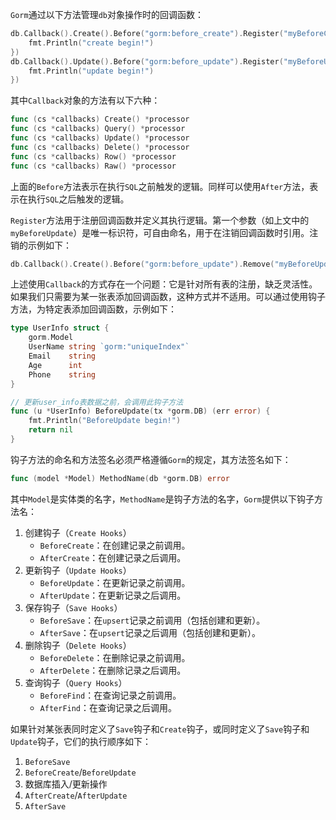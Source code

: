 `Gorm`通过以下方法管理`db`对象操作时的回调函数：

```go
db.Callback().Create().Before("gorm:before_create").Register("myBeforeCreate", func(db *gorm.DB) {
	fmt.Println("create begin!")
})
db.Callback().Update().Before("gorm:before_update").Register("myBeforeUpdate", func(db *gorm.DB) {
	fmt.Println("update begin!")
})
```

其中`Callback`对象的方法有以下六种：

```go
func (cs *callbacks) Create() *processor
func (cs *callbacks) Query() *processor
func (cs *callbacks) Update() *processor
func (cs *callbacks) Delete() *processor
func (cs *callbacks) Row() *processor
func (cs *callbacks) Raw() *processor
```

上面的`Before`方法表示在执行`SQL`之前触发的逻辑。同样可以使用`After`方法，表示在执行`SQL`之后触发的逻辑。

`Register`方法用于注册回调函数并定义其执行逻辑。第一个参数（如上文中的`myBeforeUpdate`）是唯一标识符，可自由命名，用于在注销回调函数时引用。注销的示例如下：

```go
db.Callback().Create().Before("gorm:before_update").Remove("myBeforeUpdate")
```

上述使用`Callback`的方式存在一个问题：它是针对所有表的注册，缺乏灵活性。如果我们只需要为某一张表添加回调函数，这种方式并不适用。可以通过使用钩子方法，为特定表添加回调函数，示例如下：

```go
type UserInfo struct {
	gorm.Model
	UserName string `gorm:"uniqueIndex"`
	Email    string
	Age      int
	Phone    string
}

// 更新user_info表数据之前，会调用此钩子方法
func (u *UserInfo) BeforeUpdate(tx *gorm.DB) (err error) {
	fmt.Println("BeforeUpdate begin!")
	return nil
}
```

钩子方法的命名和方法签名必须严格遵循`Gorm`的规定，其方法签名如下：

```go
func (model *Model) MethodName(db *gorm.DB) error
```

其中`Model`是实体类的名字，`MethodName`是钩子方法的名字，`Gorm`提供以下钩子方法名：

1. 创建钩子（`Create Hooks`）
   - `BeforeCreate`：在创建记录之前调用。
   - `AfterCreate`：在创建记录之后调用。
2. 更新钩子（`Update Hooks`）
   - `BeforeUpdate`：在更新记录之前调用。
   - `AfterUpdate`：在更新记录之后调用。
3. 保存钩子（`Save Hooks`）
   - `BeforeSave`：在`upsert`记录之前调用（包括创建和更新）。
   - `AfterSave`：在`upsert`记录之后调用（包括创建和更新）。
4. 删除钩子（`Delete Hooks`）
   - `BeforeDelete`：在删除记录之前调用。
   - `AfterDelete`：在删除记录之后调用。
5. 查询钩子（`Query Hooks`）
   - `BeforeFind`：在查询记录之前调用。
   - `AfterFind`：在查询记录之后调用。

如果针对某张表同时定义了`Save`钩子和`Create`钩子，或同时定义了`Save`钩子和`Update`钩子，它们的执行顺序如下：

1. `BeforeSave`
2. `BeforeCreate`/`BeforeUpdate`
3. 数据库插入/更新操作
4. `AfterCreate`/`AfterUpdate`
5. `AfterSave`
